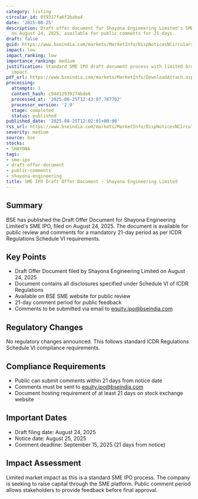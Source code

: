 ```yaml
---
category: listing
circular_id: 0f9317fa6f2baba4
date: '2025-08-25'
description: Draft offer document for Shayona Engineering Limited's SME IPO filed
  on August 24, 2025, available for public comments for 21 days.
draft: false
guid: https://www.bseindia.com/markets/MarketInfo/DispNoticesNCirculars.aspx?Noticeid={ED884C54-B595-4F64-B8CC-887DAB43D5AD}&noticeno=20250825-29&dt=08/25/2025&icount=29&totcount=37&flag=0
impact: low
impact_ranking: low
importance_ranking: medium
justification: Standard SME IPO draft document process with limited broader market
  impact
pdf_url: https://www.bseindia.com/markets/MarketInfo/DownloadAttach.aspx?id=20250825-29&attachedId=
processing:
  attempts: 1
  content_hash: c94d12939274bde6
  processed_at: '2025-08-25T12:43:07.787702'
  processor_version: '2.0'
  stage: completed
  status: published
published_date: '2025-08-25T12:02:01+00:00'
rss_url: https://www.bseindia.com/markets/MarketInfo/DispNoticesNCirculars.aspx?Noticeid={ED884C54-B595-4F64-B8CC-887DAB43D5AD}&noticeno=20250825-29&dt=08/25/2025&icount=29&totcount=37&flag=0
severity: medium
source: bse
stocks:
- SHAYONA
tags:
- sme-ipo
- draft-offer-document
- public-comments
- shayona-engineering
title: SME IPO Draft Offer Document - Shayona Engineering Limited
---
```


## Summary

BSE has published the Draft Offer Document for Shayona Engineering Limited's SME IPO, filed on August 24, 2025. The document is available for public review and comments for a mandatory 21-day period as per ICDR Regulations Schedule VI requirements.

## Key Points

- Draft Offer Document filed by Shayona Engineering Limited on August 24, 2025
- Document contains all disclosures specified under Schedule VI of ICDR Regulations
- Available on BSE SME website for public review
- 21-day comment period for public feedback
- Comments to be submitted via email to equity.ipo@bseindia.com

## Regulatory Changes

No regulatory changes announced. This follows standard ICDR Regulations Schedule VI compliance requirements.

## Compliance Requirements

- Public can submit comments within 21 days from notice date
- Comments must be sent to equity.ipo@bseindia.com
- Document hosting requirement of at least 21 days on stock exchange website

## Important Dates

- Draft filing date: August 24, 2025
- Notice date: August 25, 2025
- Comment deadline: September 15, 2025 (21 days from notice)

## Impact Assessment

Limited market impact as this is a standard SME IPO process. The company is seeking to raise capital through the SME platform. Public comment period allows stakeholders to provide feedback before final approval.